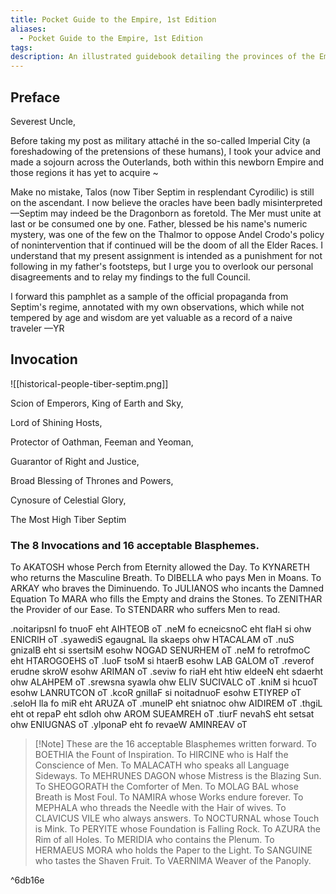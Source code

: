 ```yaml
---
title: Pocket Guide to the Empire, 1st Edition
aliases:
  - Pocket Guide to the Empire, 1st Edition
tags: 
description: An illustrated guidebook detailing the provinces of the Empire, circa 2E 864.
---
```

## Preface
Severest Uncle,

Before taking my post as military attaché in the so-called Imperial City (a foreshadowing of the pretensions of these humans), I took your advice and made a sojourn across the Outerlands, both within this newborn Empire and those regions it has yet to acquire ~

Make no mistake, Talos (now Tiber Septim in resplendant Cyrodilic) is still on the ascendant. I now believe the oracles have been badly misinterpreted—Septim may indeed be the Dragonborn as foretold. The Mer must unite at last or be consumed one by one. Father, blessed be his name's numeric mystery, was one of the few on the Thalmor to oppose Andel Crodo's policy of nonintervention that if continued will be the doom of all the Elder Races. I understand that my present assignment is intended as a punishment for not following in my father's footsteps, but I urge you to overlook our personal disagreements and to relay my findings to the full Council.

I forward this pamphlet as a sample of the official propaganda from Septim's regime, annotated with my own observations, which while not tempered by age and wisdom are yet valuable as a record of a naive traveler —YR
## Invocation

![[historical-people-tiber-septim.png]]

Scion of Emperors, King of Earth and Sky,

Lord of Shining Hosts,

Protector of Oathman, Feeman and Yeoman,

Guarantor of Right and Justice,

Broad Blessing of Thrones and Powers,

Cynosure of Celestial Glory,

The Most High Tiber Septim
### The 8 Invocations and 16 acceptable Blasphemes.

To AKATOSH whose Perch from Eternity allowed the Day.
To KYNARETH who returns the Masculine Breath.
To DIBELLA who pays Men in Moans.
To ARKAY who braves the Diminuendo.
To JULIANOS who incants the Damned Equation
To MARA who fills the Empty and drains the Stones.
To ZENITHAR the Provider of our Ease.
To STENDARR who suffers Men to read.

.noitaripsnI fo tnuoF eht AIHTEOB oT
.neM fo ecneicsnoC eht flaH si ohw ENICRIH oT
.syawediS egaugnaL lla skaeps ohw HTACALAM oT
.nuS gnizalB eht si ssertsiM esohw NOGAD SENURHEM oT
.neM fo retrofmoC eht HTAROGOEHS oT
.luoF tsoM si htaerB esohw LAB GALOM oT
.reverof erudne skroW esohw ARIMAN oT
.seviw fo riaH eht htiw eldeeN eht sdaerht ohw ALAHPEM oT
.srewsna syawla ohw ELIV SUCIVALC oT
.kniM si hcuoT esohw LANRUTCON oT
.kcoR gnillaF si noitadnuoF esohw ETIYREP oT
.seloH lla fo miR eht ARUZA oT
.munelP eht sniatnoc ohw AIDIREM oT
.thgiL eht ot repaP eht sdloh ohw AROM SUEAMREH oT
.tiurF nevahS eht setsat ohw ENIUGNAS oT
.ylponaP eht fo revaeW AMINREAV oT

> [!Note] These are the 16 acceptable Blasphemes written forward.
To BOETHIA the Fount of Inspiration.
To HIRCINE who is Half the Conscience of Men.
To MALACATH who speaks all Language Sideways.
To MEHRUNES DAGON whose Mistress is the Blazing Sun.
To SHEOGORATH the Comforter of Men.
To MOLAG BAL whose Breath is Most Foul.
To NAMIRA whose Works endure forever.
To MEPHALA who threads the Needle with the Hair of wives.
To CLAVICUS VILE who always answers.
To NOCTURNAL whose Touch is Mink.
To PERYITE whose Foundation is Falling Rock.
To AZURA the Rim of all Holes.
To MERIDIA who contains the Plenum.
To HERMAEUS MORA who holds the Paper to the Light.
To SANGUINE who tastes the Shaven Fruit.
To VAERNIMA Weaver of the Panoply.

^6db16e
